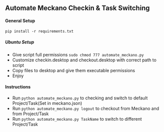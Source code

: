 ## Automate Meckano Checkin & Task Switching
#### General Setup
`pip install -r requirements.txt`

##### Ubuntu Setup
* Give script full permissions `sudo chmod 777 automate_meckano.py`
* Customize checkin.desktop and checkout.desktop with correct path to script
* Copy files to desktop and give them executable permissions
* Enjoy

#### Instructions
* Run `python automate_meckano.py` to checking and switch to default Project/Task(Set in meckano.json)
* Run `python automate_meckano.py logout` to checkout from Meckano and from Project/Task
* Run `python automate_meckano.py TaskName` to switch to different Project/Task